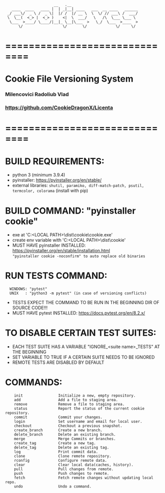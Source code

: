```
                      __   .__                              
   ____  ____   ____ |  | _|__| ____   ___  __ ____   ______
 _/ ___\/  _ \ /  _ \|  |/ /  |/ __ \  \  \/ // ___\ /  ___/
 \  \__(  <_> |  <_> )    <|  \  ___/   \   /\  \___ \___ \ 
  \___  >____/ \____/|__|_ \__|\___  >   \_/  \___  >____  >
      \/                  \/       \/             \/     \/ 
```

# ==============================</br>
# Cookie File Versioning System</br>
###  Milencovici Radoliub Vlad</br>
### https://github.com/CookieDragonX/Licenta</br>
# ==============================</br>

# BUILD REQUIREMENTS:
- python 3 (minimum 3.9.4)
- pyinstaller: https://pyinstaller.org/en/stable/
- external libraries: ```shutil, paramiko, diff-match-patch, psutil, termcolor, colorama``` (install with pip)

# BUILD COMMAND: "pyinstaller cookie"</br>
  - exe at 'C:\<LOCAL PATH>\dist\cookie\cookie.exe'
  - create env variable with 'C:\<LOCAL PATH>\dist\cookie'
  - MUST HAVE pyinstaller INSTALLED: https://pyinstaller.org/en/stable/installation.html </br>
```"pyinstaller cookie -noconfirm" to auto replace old binaries```</br>


# RUN TESTS COMMAND:
```
  WINDOWS: "pytest"
  UNIX   : "python3 -m pytest" (in case of versioning conflicts)
```
  - TESTS EXPECT THE COMMAND TO BE RUN IN THE BEGINNING DIR OF SOURCE CODE!!!
  - MUST HAVE pytest INSTALLED: https://docs.pytest.org/en/8.2.x/

# TO DISABLE CERTAIN TEST SUITES:</br>
  - EACH TEST SUITE HAS A VARIABLE "IGNORE_\<suite name\>_TESTS" AT THE BEGINNING </br>
  - SET VARIABLE TO TRUE IF A CERTAIN SUITE NEEDS TO BE IGNORED</br>
  - REMOTE TESTS ARE DISABLED BY DEFAULT</br>
  
# COMMANDS:
```
    init                Initialize a new, empty repository.
    add                 Add a file to staging area.
    remove              Remove a file to staging area.
    status              Report the status of the current cookie repository.
    commit              Commit your changes.
    login               Set username and email for local user.
    checkout            Checkout a previous snapshot.
    create_branch       Create a new branch.
    delete_branch       Delete an existing branch.
    merge               Merge Commits or branches.
    create_tag          Create a new tag.
    delete_tag          Delete an existing tag.
    log                 Print commit data.
    clone               Clone remote repository.
    rconfig             Configure remote data.
    clear               Clear local data(caches, history).
    pull                Pull changes from remote.
    push                Push changes to remote.
    fetch               Fetch remote changes without updating local repo.
    undo                Undo a command.
```
